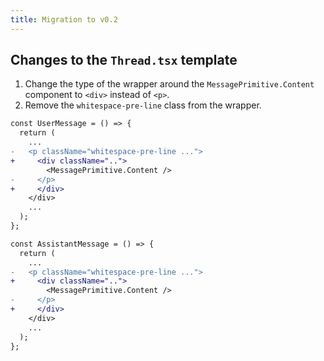 ```yaml
---
title: Migration to v0.2
---
```


## Changes to the `Thread.tsx` template

1. Change the type of the wrapper around the `MessagePrimitive.Content` component to `<div>` instead of `<p>`.
2. Remove the `whitespace-pre-line` class from the wrapper.

```diff
const UserMessage = () => {
  return ( 
    ...
-   <p className="whitespace-pre-line ...">
+     <div className="..">
        <MessagePrimitive.Content />
-     </p>
+     </div>
    </div>
    ...
  );
};

const AssistantMessage = () => {
  return ( 
    ...
-   <p className="whitespace-pre-line ...">
+     <div className="..">
        <MessagePrimitive.Content />
-     </p>
+     </div>
    </div>
    ...
  );
};
```